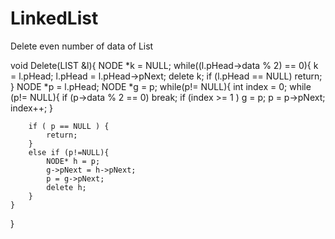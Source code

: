 # LinkedList
Delete even number of data of List


void Delete(LIST &l){
	NODE *k = NULL;
	while((l.pHead->data % 2) == 0){
		k = l.pHead;
		l.pHead = l.pHead->pNext;
		delete k;
		if (l.pHead == NULL) return;
	}
	NODE *p = l.pHead;
	NODE *g = p;
	while(p!= NULL){
		int index = 0;
		while (p!= NULL){
			if (p->data % 2 == 0) break;
			if (index >= 1 ) g = p;
			p = p->pNext;
			index++;
		}
	
		if ( p == NULL ) {
			return;
		}
		else if (p!=NULL){
			NODE* h = p;
			g->pNext = h->pNext;
			p = g->pNext;
			delete h;
		}
	}
}
